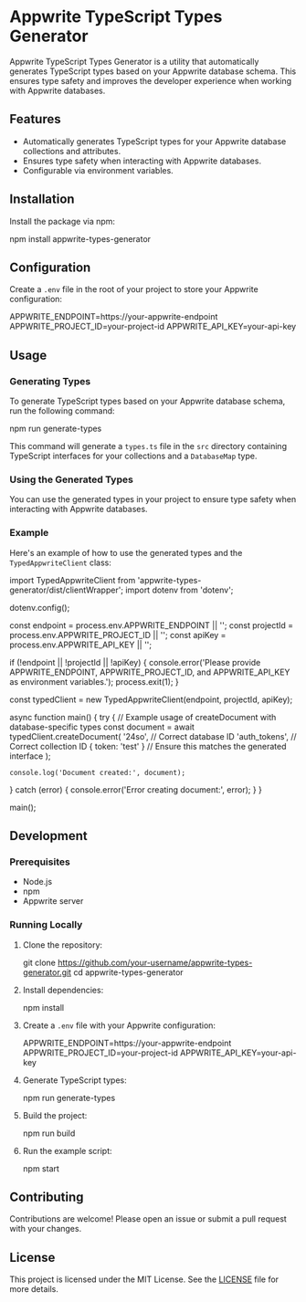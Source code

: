 # Appwrite TypeScript Types Generator

Appwrite TypeScript Types Generator is a utility that automatically generates TypeScript types based on your Appwrite database schema. This ensures type safety and improves the developer experience when working with Appwrite databases.

## Features

- Automatically generates TypeScript types for your Appwrite database collections and attributes.
- Ensures type safety when interacting with Appwrite databases.
- Configurable via environment variables.

## Installation

Install the package via npm:

npm install appwrite-types-generator

## Configuration

Create a `.env` file in the root of your project to store your Appwrite configuration:

APPWRITE_ENDPOINT=https://your-appwrite-endpoint
APPWRITE_PROJECT_ID=your-project-id
APPWRITE_API_KEY=your-api-key

## Usage

### Generating Types

To generate TypeScript types based on your Appwrite database schema, run the following command:

npm run generate-types

This command will generate a `types.ts` file in the `src` directory containing TypeScript interfaces for your collections and a `DatabaseMap` type.

### Using the Generated Types

You can use the generated types in your project to ensure type safety when interacting with Appwrite databases.

### Example

Here's an example of how to use the generated types and the `TypedAppwriteClient` class:

import TypedAppwriteClient from 'appwrite-types-generator/dist/clientWrapper';
import dotenv from 'dotenv';

dotenv.config();

const endpoint = process.env.APPWRITE_ENDPOINT || '';
const projectId = process.env.APPWRITE_PROJECT_ID || '';
const apiKey = process.env.APPWRITE_API_KEY || '';

if (!endpoint || !projectId || !apiKey) {
  console.error('Please provide APPWRITE_ENDPOINT, APPWRITE_PROJECT_ID, and APPWRITE_API_KEY as environment variables.');
  process.exit(1);
}

const typedClient = new TypedAppwriteClient(endpoint, projectId, apiKey);

async function main() {
  try {
    // Example usage of createDocument with database-specific types
    const document = await typedClient.createDocument(
      '24so', // Correct database ID
      'auth_tokens', // Correct collection ID
      { 
        token: 'test'
      } // Ensure this matches the generated interface
    );

    console.log('Document created:', document);
  } catch (error) {
    console.error('Error creating document:', error);
  }
}

main();

## Development

### Prerequisites

- Node.js
- npm
- Appwrite server

### Running Locally

1. Clone the repository:

   git clone https://github.com/your-username/appwrite-types-generator.git
   cd appwrite-types-generator

2. Install dependencies:

   npm install

3. Create a `.env` file with your Appwrite configuration:

   APPWRITE_ENDPOINT=https://your-appwrite-endpoint
   APPWRITE_PROJECT_ID=your-project-id
   APPWRITE_API_KEY=your-api-key

4. Generate TypeScript types:

   npm run generate-types

5. Build the project:

   npm run build

6. Run the example script:

   npm start

## Contributing

Contributions are welcome! Please open an issue or submit a pull request with your changes.

## License

This project is licensed under the MIT License. See the [LICENSE](LICENSE) file for more details.
